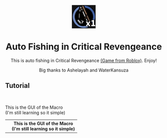 <div align="center">
  <picture>
    <img src="https://github.com/WaterKansuza/Fishing-CriticalRevengeance/blob/8870834a7ebf0d6bf00aeee711da2d8f34196d3d/data/Icon/FishingIcon.png">
  </picture>
  <h1 align="center">Auto Fishing in Critical Revengeance</h1> 
  <h>This is auto fishing in Critical Revengeance <a href="https://www.roblox.com/games/14233281398/Critical-Revengeance-PT3">(Game from Roblox)</a>. Enjoy!</h>
  <p>Big thanks to Ashelayah and WaterKansuza</p>

</div>

<h2>Tutorial</h2>
<div display: flex;>
  <picture>
    <img scr="https://github.com/WaterKansuza/Fishing-CriticalRevengeance/blob/a77a15ec4a22e55733524452681eb40ba1c0e8cb/data/ReadMe/GUI.png">
  </picture>
  <p>This is the GUI of the Macro<br>(I'm still learning so it simple)</p>
</div>
<table>
  <tr>
    <th>
    <picture>
      <img scr="https://github.com/WaterKansuza/Fishing-CriticalRevengeance/blob/a77a15ec4a22e55733524452681eb40ba1c0e8cb/data/ReadMe/GUI.png">
    </picture>
    </th>
    <th>This is the GUI of the Macro<br>(I'm still learning so it simple)</th>
  </tr>
</table>